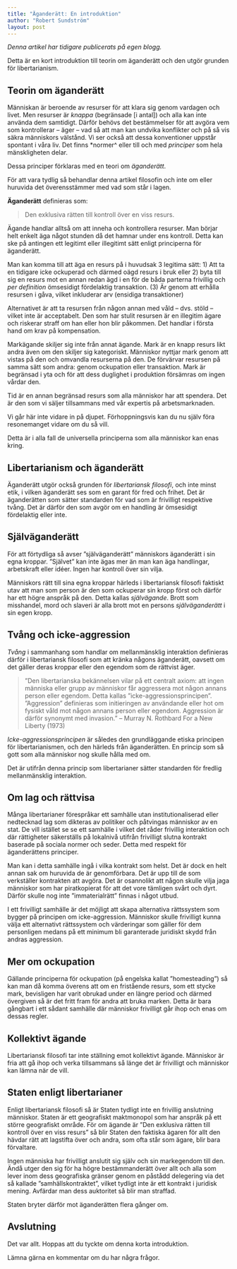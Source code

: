 ```yaml
---
title: "Äganderätt: En introduktion"
author: "Robert Sundström"
layout: post
---
```


*Denna artikel har tidigare publicerats på egen blogg.*

Detta är en kort introduktion till teorin om äganderätt och den utgör grunden för libertarianism.


## Teorin om äganderätt
Människan är beroende av resurser för att klara sig genom vardagen och livet. Men resurser är *knappa* (begränsade [i antal]) och alla kan inte använda dem samtidigt. Därför behövs det bestämmelser för att avgöra vem som kontrollerar – äger – vad så att man kan undvika konflikter och på så vis säkra människors välstånd. Vi ser också att dessa konventioner uppstår spontant i våra liv. Det finns *normer^ eller till och med *principer* som hela mänskligheten delar.

Dessa principer förklaras med en teori om *äganderätt*.

För att vara tydlig så behandlar denna artikel filosofin och inte om eller huruvida det överensstämmer med vad som står i lagen.

**Äganderätt** definieras som:

>Den exklusiva rätten till kontroll över en viss resurs.

Ägande handlar alltså om att inneha och kontrollera resurser. Man börjar helt enkelt äga något stunden då det hamnar under ens kontroll. Detta kan ske på antingen ett legitimt eller illegitimt sätt enligt principerna för äganderätt.

Man kan komma till att äga en resurs på i huvudsak 3 legitima sätt: 1) Att ta en tidigare icke ockuperad och därmed oägd resurs i bruk eller 2) byta till sig en resurs mot en annan redan ägd i en för de båda parterna frivillig och *per definition* ömsesidigt fördelaktig transaktion. (3) Är genom att erhålla resursen i gåva, vilket inkluderar arv (ensidiga transaktioner)

Alternativet är att ta resursen från någon annan med våld – dvs. stöld – vilket inte är acceptabelt. Den som har stulit resursen är en illegitim ägare och riskerar straff om han eller hon blir påkommen. Det handlar i första hand om krav på kompensation.

Markägande skiljer sig inte från annat ägande. Mark är en knapp resurs likt andra även om den skiljer sig kategoriskt. Människor nyttjar mark genom att vistas på den och omvandla resurserna på den. De förvärvar resursen på samma sätt som andra: genom ockupation eller transaktion. Mark är begränsad i yta och för att dess duglighet i produktion försämras om ingen vårdar den.

Tid är en annan begränsad resurs som alla människor har att spendera. Det är den som vi säljer tillsammans med vår expertis på arbetsmarknaden.

Vi går här inte vidare in på djupet. Förhoppningsvis kan du nu själv föra resonemanget vidare om du så vill.

Detta är i alla fall de universella principerna som alla människor kan enas kring.

## Libertarianism och äganderätt
Äganderätt utgör också grunden för *libertariansk filosofi*, och inte minst etik, i vilken äganderätt ses som en garant för fred och frihet. Det är äganderätten som sätter standarden för vad som är frivilligt respektive tvång. Det är därför den som avgör om en handling är ömsesidigt fördelaktig eller inte.

## Själväganderätt
För att förtydliga så avser ”själväganderätt” människors äganderätt i sin egna kroppar. ”Självet” kan inte ägas mer än man kan äga handlingar, arbetskraft eller idéer. Ingen har kontroll över sin vilja.

Människors rätt till sina egna kroppar härleds i libertariansk filosofi faktiskt utav att man som person är den som ockuperar sin kropp först och därför har ett högre anspråk på den. Detta kallas *självägande*. Brott som misshandel, mord och slaveri är alla brott mot en persons *själväganderätt* i sin egen kropp.

## Tvång och icke-aggression
*Tvång* i sammanhang som handlar om mellanmänsklig interaktion definieras därför i libertariansk filosofi som att kränka någons äganderätt, oavsett om det gäller deras kroppar eller den egendom som de rättvist äger.

> ”Den libertarianska bekännelsen vilar på ett centralt axiom: att ingen människa eller grupp av människor får aggressera mot någon annans person eller egendom. Detta kallas ”icke-aggressionsprincipen”. ”Aggression” definieras som initieringen av användande eller hot om fysiskt våld mot någon annans person eller egendom. Aggression är därför synonymt med invasion.”
– Murray N. Rothbard
For a New Liberty (1973)

*Icke-aggressionsprincipen* är således den grundläggande etiska principen för libertarianismen, och den härleds från äganderätten. En princip som så gott som alla människor nog skulle hålla med om.

Det är utifrån denna princip som libertarianer sätter standarden för fredlig mellanmänsklig interaktion.

## Om lag och rättvisa
Många libertarianer förespråkar ett samhälle utan institutionaliserad eller nedtecknad lag som dikteras av politiker och påtvingas människor av en stat. De vill istället se se ett samhälle i vilket det råder frivillig interaktion och där rättigheter säkerställs på lokalnivå utifrån frivilligt slutna kontrakt baserade på sociala normer och seder. Detta med respekt för äganderättens principer.

Man kan i detta samhälle ingå i vilka kontrakt som helst. Det är dock en helt annan sak om huruvida de är genomförbara. Det är upp till de som verkställer kontrakten att avgöra. Det är osannolikt att någon skulle vilja jaga människor som har piratkopierat för att det vore tämligen svårt och dyrt. Därför skulle nog inte ”immaterialrätt” finnas i något utbud.

I ett frivilligt samhälle är det möjligt att skapa alternativa rättssystem som bygger på principen om icke-aggression. Människor skulle frivilligt kunna välja ett alternativt rättssystem och värderingar som gäller för dem personligen medans på ett minimum bli garanterade juridiskt skydd från andras aggression.

## Mer om ockupation
Gällande principerna för ockupation (på engelska kallat ”homesteading”) så kan man då komma överens att om en fristående resurs, som ett stycke mark, bevisligen har varit obrukad under en längre period och därmed övergiven så är det fritt fram för andra att bruka marken. Detta är bara gångbart i ett sådant samhälle där människor frivilligt går ihop och enas om dessas regler.

## Kollektivt ägande
Libertariansk filosofi tar inte ställning emot kollektivt ägande. Människor är fria att gå ihop och verka tillsammans så länge det är frivilligt och människor kan lämna när de vill.

## Staten enligt libertarianer
Enligt libertariansk filosofi så är Staten tydligt inte en frivillig anslutning människor. Staten är ett geografiskt maktmonopol som har anspråk på ett större geografiskt område. För om ägande är ”Den exklusiva rätten till kontroll över en viss resurs”  så blir Staten den faktiska ägaren för allt den hävdar rätt att lagstifta över och andra, som ofta står som ägare, blir bara förvaltare.

Ingen människa har frivilligt anslutit sig själv och sin markegendom till den. Ändå utger den sig för ha högre bestämmanderätt över allt och alla som lever inom dess geografiska gränser genom en påstådd delegering via det så kallade ”samhällskontraktet”, vilket tydligt inte är ett kontrakt i juridisk mening. Avfärdar man dess auktoritet så blir man straffad.

Staten bryter därför mot äganderätten flera gånger om.

## Avslutning
Det var allt. Hoppas att du tyckte om denna korta introduktion.

Lämna gärna en kommentar om du har några frågor.